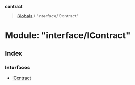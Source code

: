 **contract**

> [Globals](../README.md) / "interface/IContract"

# Module: "interface/IContract"

## Index

### Interfaces

* [IContract](../interfaces/_interface_icontract_.icontract.md)
